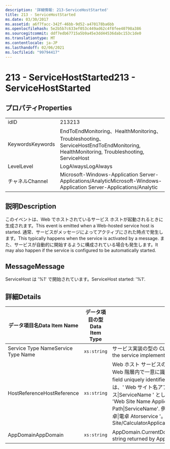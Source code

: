 ```yaml
---
description: '詳細情報: 213-ServiceHostStarted'
title: 213 - ServiceHostStarted
ms.date: 03/30/2017
ms.assetid: a6f7facc-342f-46bb-9d52-a470178ba6bb
ms.openlocfilehash: 5e2b5b7c633ef053c449ad62c4f8fee40798a386
ms.sourcegitcommit: ddf7edb67715a5b9a45e3dd44536dabc153c1de0
ms.translationtype: MT
ms.contentlocale: ja-JP
ms.lasthandoff: 02/06/2021
ms.locfileid: "99794417"
---
```

# <a name="213---servicehoststarted"></a><span data-ttu-id="51c02-103">213 - ServiceHostStarted</span><span class="sxs-lookup"><span data-stu-id="51c02-103">213 - ServiceHostStarted</span></span>

## <a name="properties"></a><span data-ttu-id="51c02-104">プロパティ</span><span class="sxs-lookup"><span data-stu-id="51c02-104">Properties</span></span>  
  
|||  
|-|-|  
|<span data-ttu-id="51c02-105">id</span><span class="sxs-lookup"><span data-stu-id="51c02-105">ID</span></span>|<span data-ttu-id="51c02-106">213</span><span class="sxs-lookup"><span data-stu-id="51c02-106">213</span></span>|  
|<span data-ttu-id="51c02-107">Keywords</span><span class="sxs-lookup"><span data-stu-id="51c02-107">Keywords</span></span>|<span data-ttu-id="51c02-108">EndToEndMonitoring、HealthMonitoring、Troubleshooting、ServiceHost</span><span class="sxs-lookup"><span data-stu-id="51c02-108">EndToEndMonitoring, HealthMonitoring, Troubleshooting, ServiceHost</span></span>|  
|<span data-ttu-id="51c02-109">Level</span><span class="sxs-lookup"><span data-stu-id="51c02-109">Level</span></span>|<span data-ttu-id="51c02-110">LogAlways</span><span class="sxs-lookup"><span data-stu-id="51c02-110">LogAlways</span></span>|  
|<span data-ttu-id="51c02-111">チャネル</span><span class="sxs-lookup"><span data-stu-id="51c02-111">Channel</span></span>|<span data-ttu-id="51c02-112">Microsoft-Windows-Application Server-Applications/Analytic</span><span class="sxs-lookup"><span data-stu-id="51c02-112">Microsoft-Windows-Application Server-Applications/Analytic</span></span>|  
  
## <a name="description"></a><span data-ttu-id="51c02-113">説明</span><span class="sxs-lookup"><span data-stu-id="51c02-113">Description</span></span>  

 <span data-ttu-id="51c02-114">このイベントは、Web でホストされているサービス ホストが起動されるときに生成されます。</span><span class="sxs-lookup"><span data-stu-id="51c02-114">This event is emitted when a Web-hosted service host is started.</span></span> <span data-ttu-id="51c02-115">通常、サービスがメッセージによってアクティブにされた時点で発生します。</span><span class="sxs-lookup"><span data-stu-id="51c02-115">This typically happens when the service is activated by a message.</span></span> <span data-ttu-id="51c02-116">また、サービスが自動的に開始するように構成されている場合も発生します。</span><span class="sxs-lookup"><span data-stu-id="51c02-116">It may also happen if the service is configured to be automatically started.</span></span>  
  
## <a name="message"></a><span data-ttu-id="51c02-117">Message</span><span class="sxs-lookup"><span data-stu-id="51c02-117">Message</span></span>  

 <span data-ttu-id="51c02-118">ServiceHost は '%1' で開始されています。</span><span class="sxs-lookup"><span data-stu-id="51c02-118">ServiceHost started: '%1'.</span></span>  
  
## <a name="details"></a><span data-ttu-id="51c02-119">詳細</span><span class="sxs-lookup"><span data-stu-id="51c02-119">Details</span></span>  
  
|<span data-ttu-id="51c02-120">データ項目名</span><span class="sxs-lookup"><span data-stu-id="51c02-120">Data Item Name</span></span>|<span data-ttu-id="51c02-121">データ項目の型</span><span class="sxs-lookup"><span data-stu-id="51c02-121">Data Item Type</span></span>|<span data-ttu-id="51c02-122">説明</span><span class="sxs-lookup"><span data-stu-id="51c02-122">Description</span></span>|  
|--------------------|--------------------|-----------------|  
|<span data-ttu-id="51c02-123">Service Type Name</span><span class="sxs-lookup"><span data-stu-id="51c02-123">Service Type Name</span></span>|`xs:string`|<span data-ttu-id="51c02-124">サービス実装の型の CLR FullName。</span><span class="sxs-lookup"><span data-stu-id="51c02-124">The CLR FullName of the type of the service implementation.</span></span>|  
|<span data-ttu-id="51c02-125">HostReference</span><span class="sxs-lookup"><span data-stu-id="51c02-125">HostReference</span></span>|`xs:string`|<span data-ttu-id="51c02-126">Web ホスト サービスの場合は、このフィールドにより、サービスが Web 階層内で一意に識別されます。</span><span class="sxs-lookup"><span data-stu-id="51c02-126">For Web hosted services, this field uniquely identifies the service in the Web hierarchy.</span></span> <span data-ttu-id="51c02-127">この形式は、' Web サイト名アプリケーションの仮想パス&#124;サービスの仮想パス&#124;ServiceName ' として定義されています。</span><span class="sxs-lookup"><span data-stu-id="51c02-127">Its format is defined as 'Web Site Name Application Virtual Path&#124;Service Virtual Path&#124;ServiceName'.</span></span> <span data-ttu-id="51c02-128">例: ' 既定の Web サイト/計算 Atorapplication&#124;/電卓&#124;電卓 Atorservice '。</span><span class="sxs-lookup"><span data-stu-id="51c02-128">Example: 'Default Web Site/CalculatorApplication&#124;/CalculatorService.svc&#124;CalculatorService'.</span></span>|  
|<span data-ttu-id="51c02-129">AppDomain</span><span class="sxs-lookup"><span data-stu-id="51c02-129">AppDomain</span></span>|`xs:string`|<span data-ttu-id="51c02-130">AppDomain.CurrentDomain.FriendlyName で返される文字列。</span><span class="sxs-lookup"><span data-stu-id="51c02-130">The string returned by AppDomain.CurrentDomain.FriendlyName.</span></span>|
